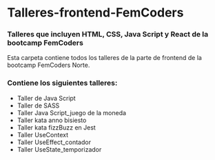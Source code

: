 # Talleres-frontend-FemCoders

<h3>Talleres  que incluyen HTML, CSS, Java  Script y React de la bootcamp  FemCoders</h3>
<p>Esta carpeta contiene todos los talleres de la parte de frontend de la bootcamp FemCoders Norte.</p>

<h3>Contiene los siguientes talleres:</h3>
<ul>
  <li>Taller de Java Script</li>
  <li>Taller de SASS</li>
  <li>Taller Java Script_juego de la moneda</li>
  <li>Taller kata anno bisiesto</li>
  <li>Taller kata fizzBuzz en Jest</li>
  <li>Taller UseContext</li>
  <li>Taller UseEffect_contador</li>
  <li>Taller UseState_temporizador</li>
</ul>
